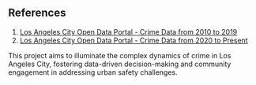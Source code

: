 ## References

1. [Los Angeles City Open Data Portal - Crime Data from 2010 to 2019](https://data.lacity.org/Public-Safety/Crime-Data-from-2010-to-2019/63jg-8b9z/about_data)
2. [Los Angeles City Open Data Portal - Crime Data from 2020 to Present](https://data.lacity.org/Public-Safety/Crime-Data-from-2020-to-Present/2nrs-mtv8/about_data)

This project aims to illuminate the complex dynamics of crime in Los Angeles City, fostering data-driven decision-making and community engagement in addressing urban safety challenges.
